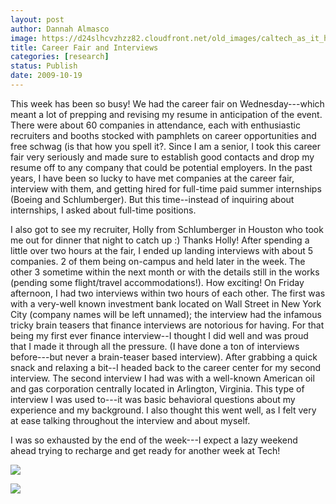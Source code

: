 ```yaml
---
layout: post
author: Dannah Almasco
image: https://d24slhcvzhzz82.cloudfront.net/old_images/caltech_as_it_happens/6a0105349b8251970b0120a647f03c970c.jpg
title: Career Fair and Interviews
categories: [research]
status: Publish
date: 2009-10-19
---
```



This week has been so busy!
We had the career fair on Wednesday---which meant a lot of prepping and revising my resume in anticipation of the event. There were about 60 companies in attendance, each with enthusiastic recruiters and booths stocked with pamphlets on career opportunities and free schwag (is that how you spell it?. 
Since I am a senior, I took this career fair very seriously and made sure to establish good contacts and drop my resume off to any company that could be potential employers. In the past years, I have been so lucky to have met companies at the career fair, interview with them, and getting hired for full-time paid summer internships (Boeing and Schlumberger). But this time--instead of inquiring about internships, I asked about full-time positions.

I also got to see my recruiter, Holly from Schlumberger in Houston who
took me out for dinner that night to catch up :) Thanks Holly!
After spending a little over two hours at the fair, I ended up landing interviews with about 5 companies. 2 of them being on-campus and held later in the week. The other 3 sometime within the next month or with the details still in the works (pending some flight/travel accommodations!). How exciting!
On Friday afternoon, I had two interviews within two hours of each other. The first was with a very-well known investment bank located on Wall Street in New York City (company names will be left unnamed); the interview had the infamous tricky brain teasers that finance interviews are notorious for having. For that being my first ever finance interview--I thought I did well and was proud that I made it through all the pressure. (I have done a ton of interviews before---but never a brain-teaser based interview). After grabbing a quick snack and relaxing a bit--I headed back to the career center for my second interview. The second interview I had was with a well-known American oil and gas corporation centrally located in Arlington, Virginia. This type of interview I was used to---it was basic behavioral questions about my experience and my background. I also thought this went well, as I felt very at ease talking throughout the interview and about myself.

I was so exhausted by the end of the week---I expect a lazy weekend ahead trying to recharge and get ready for another week at Tech!

![](https://d24slhcvzhzz82.cloudfront.net/old_images/caltech_as_it_happens/6a0105349b8251970b0120a647f0e1970c.jpg)

![](https://d24slhcvzhzz82.cloudfront.net/old_images/caltech_as_it_happens/6a0105349b8251970b0120a647f106970c.jpg)
